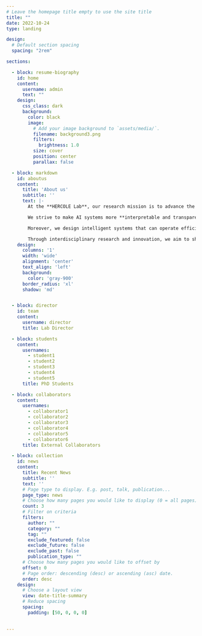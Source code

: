 ```yaml
---
# Leave the homepage title empty to use the site title
title: ""
date: 2022-10-24
type: landing

design:
  # Default section spacing
  spacing: "2rem"

sections:

  - block: resume-biography
    id: home
    content:
      username: admin
      text: ""
    design:
      css_class: dark
      background:
        color: black
        image:
          # Add your image background to `assets/media/`.
          filename: background3.png
          filters:
            brightness: 1.0
          size: cover
          position: center
          parallax: false

  - block: markdown
    id: aboutus
    content:
      title: 'About us'
      subtitle: ''
      text: |-
        At the **HERCOLE Lab**, our research mission is to advance the development of next-generation machine learning and artificial intelligence systems that are not only powerful, but also **understandable**, **resilient**, and **decentralized**.

        We strive to make AI systems more **interpretable and transparent** to human users, enabling greater trust and collaboration. We design algorithms that are **robust to adversarial attacks**, ensuring reliability in real-world conditions.

        Moreover, we design intelligent systems that can operate efficiently on edge devices, enabling **local decision-making**, enhancing **privacy**, and reducing reliance on centralized infrastructures.

        Through interdisciplinary research and innovation, we aim to shape AI that is more human-centered, secure, and scalable.
    design:
      columns: '1'
      width: 'wide'
      alignment: 'center'
      text_align: 'left'
      background:
        color: 'gray-900'
      border_radius: 'xl'
      shadow: 'md'


  - block: director
    id: team
    content:
      username: director
      title: Lab Director

  - block: students
    content:
      usernames:
        - student1
        - student2
        - student3
        - student4
        - student5
      title: PhD Students

  - block: collaborators
    content:
      usernames:
        - collaborator1
        - collaborator2
        - collaborator3
        - collaborator4
        - collaborator5
        - collaborator6
      title: External Collaborators

  - block: collection
    id: news
    content:
      title: Recent News
      subtitle: ''
      text: ''
      # Page type to display. E.g. post, talk, publication...
      page_type: news
      # Choose how many pages you would like to display (0 = all pages)
      count: 3
      # Filter on criteria
      filters:
        author: ""
        category: ""
        tag: ""
        exclude_featured: false
        exclude_future: false
        exclude_past: false
        publication_type: ""
      # Choose how many pages you would like to offset by
      offset: 0
      # Page order: descending (desc) or ascending (asc) date.
      order: desc
    design:
      # Choose a layout view
      view: date-title-summary
      # Reduce spacing
      spacing:
        padding: [50, 0, 0, 0]

  
---
```

